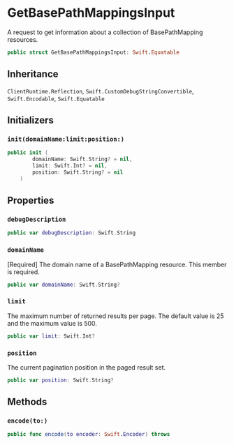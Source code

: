 # GetBasePathMappingsInput

A request to get information about a collection of BasePathMapping resources.

``` swift
public struct GetBasePathMappingsInput: Swift.Equatable 
```

## Inheritance

`ClientRuntime.Reflection`, `Swift.CustomDebugStringConvertible`, `Swift.Encodable`, `Swift.Equatable`

## Initializers

### `init(domainName:limit:position:)`

``` swift
public init (
        domainName: Swift.String? = nil,
        limit: Swift.Int? = nil,
        position: Swift.String? = nil
    )
```

## Properties

### `debugDescription`

``` swift
public var debugDescription: Swift.String 
```

### `domainName`

\[Required\] The domain name of a BasePathMapping resource.
This member is required.

``` swift
public var domainName: Swift.String?
```

### `limit`

The maximum number of returned results per page. The default value is 25 and the maximum value is 500.

``` swift
public var limit: Swift.Int?
```

### `position`

The current pagination position in the paged result set.

``` swift
public var position: Swift.String?
```

## Methods

### `encode(to:)`

``` swift
public func encode(to encoder: Swift.Encoder) throws 
```
